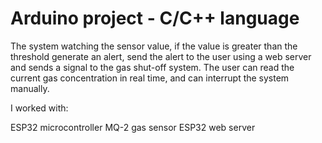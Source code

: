 # Arduino project - C/C++ language

The system watching the sensor value, if the value is greater than the threshold generate an alert, send the alert to the user using a web server and sends a signal to the gas shut-off system. The user can read the current gas concentration in real time, and can interrupt the system manually.

I worked with:

ESP32 microcontroller
MQ-2 gas sensor
ESP32 web server
